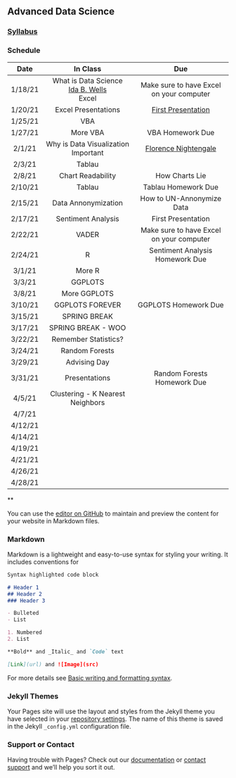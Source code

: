 ## Advanced Data Science 

### [Syllabus](https://github.com/arielcwebster/DataScience/edit/gh-pages/index.md)

### Schedule

| Date      | In Class | Due |
| :-----------: | :-----------: |:-----------: |
| 1/18/21  | What is Data Science <br>[Ida B. Wells](https://www.loc.gov/resource/mfd.40021/?sp=19)<br> Excel | Make sure to have Excel on your computer |
| 1/20/21  | Excel Presentations  | [First Presentation](https://docs.google.com/document/d/1g8eOYNe9sDmrstRgvFRZBskxjaIaD7Za4lFXSgPPkVw/edit) |
| 1/25/21  | VBA  | |
| 1/27/21  | More VBA  | VBA Homework Due |
| 2/1/21  | Why is Data Visualization Important   | [Florence Nightengale](https://docs.google.com/forms/d/1FBgScIpV9Vpa-jb1nlWuoCqOxFE7v5SmQtacpFHpIq8/edit) |
| 2/3/21  | Tablau  |  |
| 2/8/21  | Chart Readability   | How Charts Lie |
| 2/10/21  | Tablau  | Tablau Homework Due |
| 2/15/21  | Data Annonymization    | How to UN-Annonymize Data|
| 2/17/21  | Sentiment Analysis | First Presentation |
| 2/22/21  | VADER    | Make sure to have Excel on your computer |
| 2/24/21  | R  | Sentiment Analysis Homework Due |
| 3/1/21  | More R     |  |
| 3/3/21  | GGPLOTS  | |
| 3/8/21  | More GGPLOTS     |  |
| 3/10/21  | GGPLOTS FOREVER  | GGPLOTS Homework Due |
| 3/15/21  | SPRING BREAK   |  |
| 3/17/21  | SPRING BREAK - WOO    |  |
| 3/22/21  |  Remember Statistics?    |  |
| 3/24/21  |  Random Forests | |
| 3/29/21  | Advising Day    | |
| 3/31/21  | Presentations  | Random Forests Homework Due |
| 4/5/21  | Clustering - K Nearest Neighbors   |  |
| 4/7/21  |  |  |
| 4/12/21  |    | |
| 4/14/21  |  |  |
| 4/19/21  |    | |
| 4/21/21  |  |  |
| 4/26/21  |    | |
| 4/28/21  |    | |
**


You can use the [editor on GitHub](https://github.com/arielcwebster/DataScience/edit/gh-pages/index.md) to maintain and preview the content for your website in Markdown files.

### Markdown

Markdown is a lightweight and easy-to-use syntax for styling your writing. It includes conventions for

```markdown
Syntax highlighted code block

# Header 1
## Header 2
### Header 3

- Bulleted
- List

1. Numbered
2. List

**Bold** and _Italic_ and `Code` text

[Link](url) and ![Image](src)
```

For more details see [Basic writing and formatting syntax](https://docs.github.com/en/github/writing-on-github/getting-started-with-writing-and-formatting-on-github/basic-writing-and-formatting-syntax).

### Jekyll Themes

Your Pages site will use the layout and styles from the Jekyll theme you have selected in your [repository settings](https://github.com/arielcwebster/DataScience/settings/pages). The name of this theme is saved in the Jekyll `_config.yml` configuration file.

### Support or Contact

Having trouble with Pages? Check out our [documentation](https://docs.github.com/categories/github-pages-basics/) or [contact support](https://support.github.com/contact) and we’ll help you sort it out.
